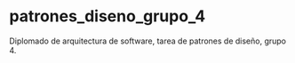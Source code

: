 # patrones_diseno_grupo_4
Diplomado de arquitectura de software, tarea de patrones de diseño, grupo 4.
